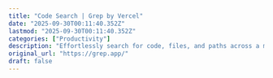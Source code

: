 ```yaml
---
title: "Code Search | Grep by Vercel"
date: "2025-09-30T00:11:40.352Z"
lastmod: "2025-09-30T00:11:40.352Z"
categories: ["Productivity"]
description: "Effortlessly search for code, files, and paths across a million GitHub repositories."
original_url: "https://grep.app/"
draft: false
---
```

